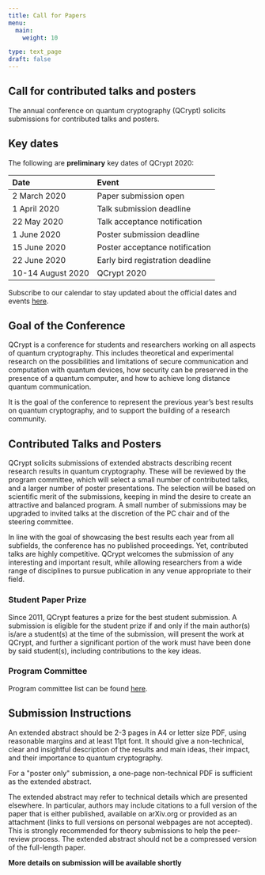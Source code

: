```yaml
---
title: Call for Papers
menu:
  main:
    weight: 10

type: text_page
draft: false
---
```



## Call for contributed talks and posters
The annual conference on quantum cryptography (QCrypt) solicits submissions for contributed talks and posters.

## Key dates
The following are **preliminary** key dates of QCrypt 2020:

|Date |Event|
|:----|:----|
|2 March 2020| Paper submission open|
|1 April 2020| Talk submission deadline|
|22 May 2020|Talk acceptance notification|
|1 June 2020|Poster submission deadline|
|15 June 2020| Poster acceptance notification|
|22 June 2020| Early bird registration deadline|
|10-14 August 2020| QCrypt 2020|

Subscribe to our calendar to stay updated about the official dates and events <a href="/program">here</a>.

## Goal of the Conference
QCrypt is a conference for students and researchers working on all aspects of quantum cryptography. This includes theoretical and experimental research on the possibilities and limitations of secure communication and computation with quantum devices, how security can be preserved in the presence of a quantum computer, and how to achieve long distance quantum communication.

It is the goal of the conference to represent the previous year’s best results on quantum cryptography, and to support the building of a research community.

## Contributed Talks and Posters 
QCrypt solicits submissions of extended abstracts describing recent research results in quantum cryptography. These will be reviewed by the program committee, which will select a small number of contributed talks, and a larger number of poster presentations. The selection will be based on scientific merit of the submissions, keeping in mind the desire to create an attractive and balanced program. A small number of submissions may be upgraded to invited talks at the discretion of the PC chair and of the steering committee.

In line with the goal of showcasing the best results each year from all subfields, the conference has no published proceedings. Yet, contributed talks are highly competitive. QCrypt welcomes the submission of any interesting and important result, while allowing researchers from a wide range of disciplines to pursue publication in any venue appropriate to their field.

### Student Paper Prize
Since 2011, QCrypt features a prize for the best student submission. A submission is eligible for the student prize if and only if the main author(s) is/are a student(s) at the time of the submission, will present the work at QCrypt, and further a significant portion of the work must have been done by said student(s), including contributions to the key ideas.

### Program Committee
Program committee list can be found <a href="/team/#program-committee">here</a>.

## Submission Instructions
An extended abstract should be 2-3 pages in A4 or letter size PDF, using reasonable margins and at least 11pt font. It should give a non-technical, clear and insightful description of the results and main ideas, their impact, and their importance to quantum cryptography.

For a "poster only" submission, a one-page non-technical PDF is sufficient as the extended abstract.

The extended abstract may refer to technical details which are presented elsewhere. In particular, authors may include citations to a full version of the paper that is either published, available on arXiv.org or provided as an attachment (links to full versions on personal webpages are not accepted). This is strongly recommended for theory submissions to help the peer-review process. The extended abstract should not be a compressed version of the full-length paper.

__More details on submission will be available shortly__

<!-- "Poster only" submissions will be accepted after the notification for talks (7th June). For these submissions,  a one-page non-technical PDF is sufficient as the extended abstract. -->


<!-- Extended abstracts should be submitted electronically here using the EasyChair system (if the link doesn’t work, visit https://easychair.org/conferences/?conf=qcrypt2019 directly).
If you are designing a new poster for QCrypt, consider using the following templates:  https://osf.io/8ajqs/ 
This is simply a suggestion, and if you decide to follow this template, feel free to modify it as you see fit -->